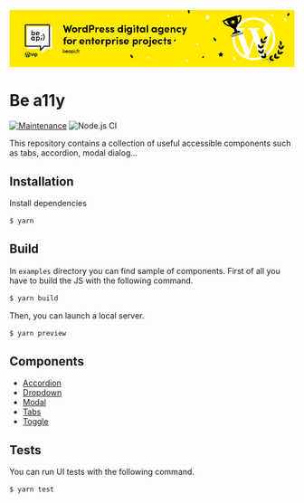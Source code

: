 [![Be API Github Banner](.github/banner-github.png)](https://beapi.fr)

# Be a11y
[![Maintenance](https://img.shields.io/badge/Maintained%3F-yes-green.svg)](https://GitHub.com/Naereen/StrapDown.js/graphs/commit-activity)
![Node.js CI](https://github.com/BeAPI/beapi-frontend-framework/workflows/Node.js%20CI/badge.svg?branch=master)

This repository contains a collection of useful accessible components such as tabs, accordion, modal dialog...

## Installation

Install dependencies
```bash
$ yarn
```

## Build

In `examples` directory you can find sample of components. First of all you have to build the JS with the following command.
```bash
$ yarn build
```

Then, you can launch a local server.
```bash
$ yarn preview
```

## Components
*   [Accordion](examples/accessible-accordion/)
*   [Dropdown](examples/accessible-dropdown/)
*   [Modal](examples/accessible-modal/)
*   [Tabs](examples/accessible-tabs/)
*   [Toggle](examples/accessible-toggle/)

## Tests

You can run UI tests with the following command.
```bash
$ yarn test
```
